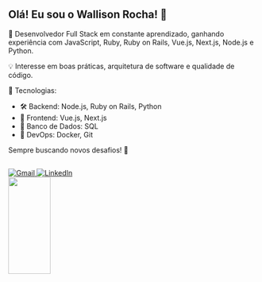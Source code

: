 ## Olá! Eu sou o Wallison Rocha! 👋

🚀 Desenvolvedor Full Stack em constante aprendizado, ganhando experiência com JavaScript, Ruby, Ruby on Rails, Vue.js, Next.js, Node.js e Python.

💡 Interesse em boas práticas, arquitetura de software e qualidade de código.

🔧 Tecnologias:
- 🛠️ Backend: Node.js, Ruby on Rails, Python
- 🎨 Frontend: Vue.js, Next.js
- 💾 Banco de Dados: SQL
- 🐳 DevOps: Docker, Git

Sempre buscando novos desafios! 🚀

  ##

 <div> 
  <a href="mailto:wallisonrocha99@gmail.com" target="_blank" rel="noopener noreferrer">
    <img src="https://img.shields.io/badge/Gmail-D14836?style=for-the-badge&logo=gmail&logoColor=white" alt="Gmail">
  </a>

  <a href="https://www.linkedin.com/in/wallisonrocha96/" target="_blank" rel="noopener noreferrer">
    <img src="https://img.shields.io/badge/-LinkedIn-%230077B5?style=for-the-badge&logo=linkedin&logoColor=white" alt="LinkedIn">
  </a>
</div>

<div align="left">
  <img width="41%" height="195px" src="https://github-readme-stats.vercel.app/api/top-langs/?username=WallisonR&layout=compact&hide_border=true&title_color=fb6f92&text_color=ffffff&bg_color=0d1117" />
 </div>
